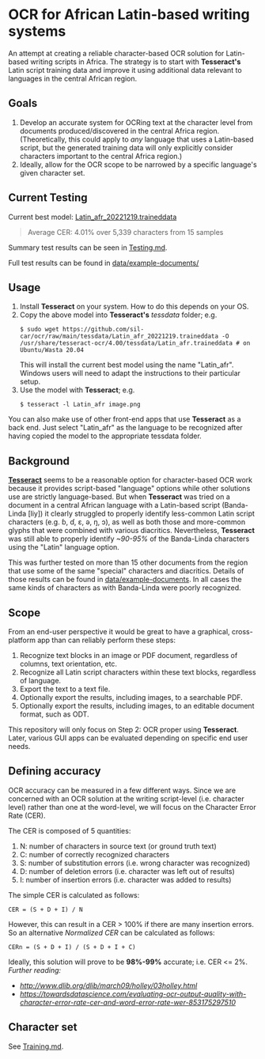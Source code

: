 # OCR for African Latin-based writing systems

An attempt at creating a reliable character-based OCR solution for Latin-based writing scripts in Africa. The strategy is to start with **Tesseract's** Latin script training data and improve it using additional data relevant to languages in the central African region.

## Goals

1. Develop an accurate system for OCRing text at the character level from documents produced/discovered in the central Africa region. (Theoretically, this could apply to *any* language that uses a Latin-based script, but the generated training data will only explicitly consider characters important to the central Africa region.)
1. Ideally, allow for the OCR scope to be narrowed by a specific language's
   given character set.

## Current Testing

Current best model: [Latin_afr_20221219.traineddata](https://github.com/sil-car/ocr/raw/main/tessdata/Latin_afr_20221219.traineddata)

>Average CER: 4.01% over 5,339 characters from 15 samples

Summary test results can be seen in [Testing.md](Testing.md).

Full test results can be found in [data/example-documents/](data/example-documents/)

## Usage

1. Install **Tesseract** on your system. How to do this depends on your OS.
1. Copy the above model into **Tesseract's** *tessdata* folder; e.g.
   ```
   $ sudo wget https://github.com/sil-car/ocr/raw/main/tessdata/Latin_afr_20221219.traineddata -O /usr/share/tesseract-ocr/4.00/tessdata/Latin_afr.traineddata # on Ubuntu/Wasta 20.04
   ```
   This will install the current best model using the name "Latin_afr". Windows users will need to adapt the instructions to their particular setup.
1. Use the model with **Tesseract**; e.g.
   ```
   $ tesseract -l Latin_afr image.png
   ```
You can also make use of other front-end apps that use **Tesseract** as a back end. Just select "Latin_afr" as the language to be recognized after having copied the model to the appropriate tessdata folder.

## Background

**[Tesseract](https://github.com/tesseract-ocr)** seems to be a reasonable option for character-based OCR work because it provides script-based "language" options while other solutions use are strictly language-based. But when **Tesseract** was tried on a document in a central African language with a Latin-based script (Banda-Linda [liy]) it clearly struggled to properly identify less-common Latin script characters (e.g. ɓ, ɗ, ɛ, ə, ŋ, ɔ), as well as both those and more-common glyphs that were combined with various diacritics. Nevertheless, **Tesseract** was still able to properly identify *~90-95%* of the Banda-Linda characters using the "Latin" language option.

This was further tested on more than 15 other documents from the region that use some of the same "special" characters and diacritics. Details of those results can be found in [data/example-documents](data/example-documents). In all cases the same kinds of characters as with Banda-Linda were poorly recognized.

## Scope

From an end-user perspective it would be great to have a graphical, cross-platform app than can reliably perform these steps:
1. Recognize text blocks in an image or PDF document, regardless of columns, text orientation, etc.
1. Recognize all Latin script characters within these text blocks, regardless of language.
1. Export the text to a text file.
1. Optionally export the results, including images, to a searchable PDF.
1. Optionally export the results, including images, to an editable document format, such as ODT.

This repository will only focus on Step 2: OCR proper using **Tesseract**. Later, various GUI apps can be evaluated depending on specific end user needs.

## Defining accuracy

OCR accuracy can be measured in a few different ways. Since we are concerned with
an OCR solution at the writing script-level (i.e. character level) rather than one
at the word-level, we will focus on the Character Error Rate (CER).

The CER is composed of 5 quantities:
1. N: number of characters in source text (or ground truth text)
1. C: number of correctly recognized characters
1. S: number of substitution errors (i.e. wrong character was recognized)
1. D: number of deletion errors (i.e. character was left out of results)
1. I: number of insertion errors (i.e. character was added to results)

The simple CER is calculated as follows:
```
CER = (S + D + I) / N
```

However, this can result in a CER > 100% if there are many insertion errors. So
an alternative *Normalized CER* can be calculated as follows:

```
CERn = (S + D + I) / (S + D + I + C)
```

Ideally, this solution will prove to be **98%-99%** accurate; i.e. CER <= 2%.
*Further reading:*
- *http://www.dlib.org/dlib/march09/holley/03holley.html*
- *https://towardsdatascience.com/evaluating-ocr-output-quality-with-character-error-rate-cer-and-word-error-rate-wer-853175297510*

## Character set

See [Training.md](Training.md).
